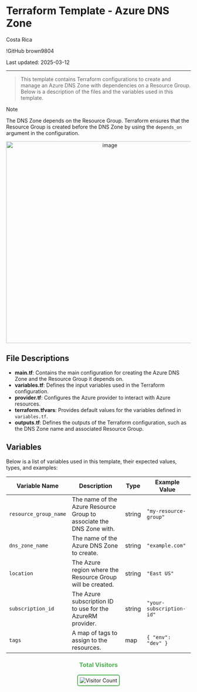 # Terraform Template - Azure DNS Zone

Costa Rica

!GitHub
brown9804

Last updated: 2025-03-12

------------------------------------------

> This template contains Terraform configurations to create and manage an Azure DNS Zone with dependencies on a Resource Group. Below is a description of the files and the variables used in this template.

> [!NOTE]
> The DNS Zone depends on the Resource Group. Terraform ensures that the Resource Group is created before the DNS Zone by using the `depends_on` argument in the configuration.

<p align="center">
    <img width="550" alt="image" src="https://github.com/user-attachments/assets/3d95cf33-b114-463c-a60e-95e15f288648">
</p>

## File Descriptions

- **main.tf**: Contains the main configuration for creating the Azure DNS Zone and the Resource Group it depends on.
- **variables.tf**: Defines the input variables used in the Terraform configuration.
- **provider.tf**: Configures the Azure provider to interact with Azure resources.
- **terraform.tfvars**: Provides default values for the variables defined in `variables.tf`.
- **outputs.tf**: Defines the outputs of the Terraform configuration, such as the DNS Zone name and associated Resource Group.

## Variables

Below is a list of variables used in this template, their expected values, types, and examples:

| Variable Name         | Description                                      | Type   | Example Value         |
|-----------------------|--------------------------------------------------|--------|-----------------------|
| `resource_group_name` | The name of the Azure Resource Group to associate the DNS Zone with. | string | `"my-resource-group"` |
| `dns_zone_name`       | The name of the Azure DNS Zone to create.        | string | `"example.com"`       |
| `location`            | The Azure region where the Resource Group will be created. | string | `"East US"`           |
| `subscription_id`     | The Azure subscription ID to use for the AzureRM provider. | string | `"your-subscription-id"` |
| `tags`                | A map of tags to assign to the resources.        | map    | `{ "env": "dev" }`    |

<div align="center">
  <h3 style="color: #4CAF50;">Total Visitors</h3>
  <img src="https://profile-counter.glitch.me/brown9804/count.svg" alt="Visitor Count" style="border: 2px solid #4CAF50; border-radius: 5px; padding: 5px;"/>
</div>
